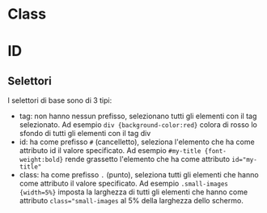 
# Class

# ID

## Selettori
I selettori di base sono di 3 tipi:
- tag: non hanno nessun prefisso, selezionano tutti gli elementi con il tag selezionato. Ad esempio `div {background-color:red}` colora di rosso lo sfondo di tutti gli elementi con il tag div
- id: ha come prefisso `#` (cancelletto), seleziona l'elemento che ha come attributo id il valore specificato. Ad esempio `#my-title {font-weight:bold}` rende grassetto l'elemento che ha come attributo `id="my-title"`
- class: ha come prefisso `.` (punto), seleziona tutti gli elementi che hanno come attributo il valore specificato. Ad esempio `.small-images {width=5%}` imposta la larghezza di tutti gli elementi che hanno come attributo `class="small-images` al 5% della larghezza dello schermo.